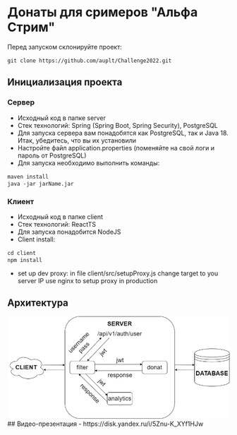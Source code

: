 # Донаты для сримеров "Альфа Стрим"

Перед запуском склонируйте проект:
```
git clone https://github.com/auplt/Challenge2022.git
```

## Инициализация проекта
### Сервер
- Исходный код в папке server
- Стек технологий: Spring (Spring Boot, Spring Security), PostgreSQL
- Для запуска сервера вам понадобятся как PostgreSQL, так и Java 18.
Итак, убедитесь, что вы их установили
- Настройте файл application.properties (поменяйте на свой логи и пароль от PostgreSQL)
- Для запуска необходимо выполнить команды:
```
maven install
java -jar jarName.jar
```

### Клиент
- Исходный код в папке client
- Стек технологий: ReactTS
- Для запуска понадобится NodeJS
- Сlient install:
```
cd client
npm install
```
- set up dev proxy:
in file client/src/setupProxy.js change target to you server IP
use nginx to setup proxy in production

## Архитектура
<img src="./pic.jpg" alt="Alt text" title="Optional title">
## Видео-презентация
- https://disk.yandex.ru/i/5Znu-K_XYf1HJw
